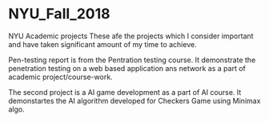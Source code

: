 # NYU_Fall_2018
NYU Academic projects
These afe the projects which I consider important and have taken significant amount of my time to achieve.

Pen-testing report is from the Pentration testing course. It demonstrate the penetration testing on a web based application ans network as a part of academic project/course-work.

The second project is a AI game development as a part of AI course. It demonstartes the AI algorithm developed for Checkers Game using Minimax algo.
